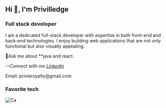 
<h2 align="left" style="background">Hi 👋, I'm Privilledge</h2>
<h3 align="keft">Full stack developer</h3>
<p>I am a dedicated full-stack developer with expertise in both front-end and back-end technologies. I enjoy building web applications that are not only functional but also visually appealing.</p>💬Ask me about **java and react.
<p><i>--Connect with me <a href="">Linkedin</a></i><p>
<span>Email: privieroyalty@gmail.com</span>
<br>
<h3>Favorite tech</h3>

![Ca](https://github.com/privilledge/privilledge/assets/70237671/b3193928-6015-4b31-ac78-d5fb49b5cfcf)

